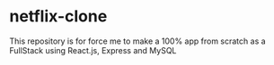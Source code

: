 # netflix-clone
This repository is for force me to make a 100% app from scratch as a FullStack using React.js, Express and MySQL
